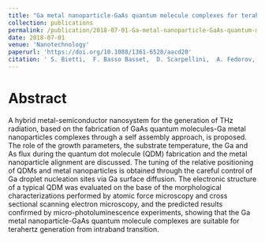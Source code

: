 ```yaml
---
title: "Ga metal nanoparticle-GaAs quantum molecule complexes for terahertz generation"
collection: publications
permalink: /publication/2018-07-01-Ga-metal-nanoparticle-GaAs-quantum-molecule-complexes-for-terahertz-generation
date: 2018-07-01
venue: 'Nanotechnology'
paperurl: 'https://doi.org/10.1088/1361-6528/aacd20'
citation: ' S. Bietti,  F. Basso Basset,  D. Scarpellini,  A. Fedorov,  A. Ballabio,  L. Esposito,  M. Elborg,  T. Kuroda,  A. Nemcsics,  L. Toth,  C. Manzoni,  C. Vozzi,  S. Sanguinetti,  Nanotechnology 29, 365602 (2018).'
---
```

# Abstract

A hybrid metal-semiconductor nanosystem for the generation of THz radiation, based on the fabrication of GaAs quantum molecules-Ga metal nanoparticles complexes through a self assembly approach, is proposed. The role of the growth parameters, the substrate temperature, the Ga and As flux during the quantum dot molecule (QDM) fabrication and the metal nanoparticle alignment are discussed. The tuning of the relative positioning of QDMs and metal nanoparticles is obtained through the careful control of Ga droplet nucleation sites via Ga surface diffusion. The electronic structure of a typical QDM was evaluated on the base of the morphological characterizations performed by atomic force microscopy and cross sectional scanning electron microscopy, and the predicted results confirmed by micro-photoluminescence experiments, showing that the Ga metal nanoparticle-GaAs quantum molecule complexes are suitable for terahertz generation from intraband transition.
